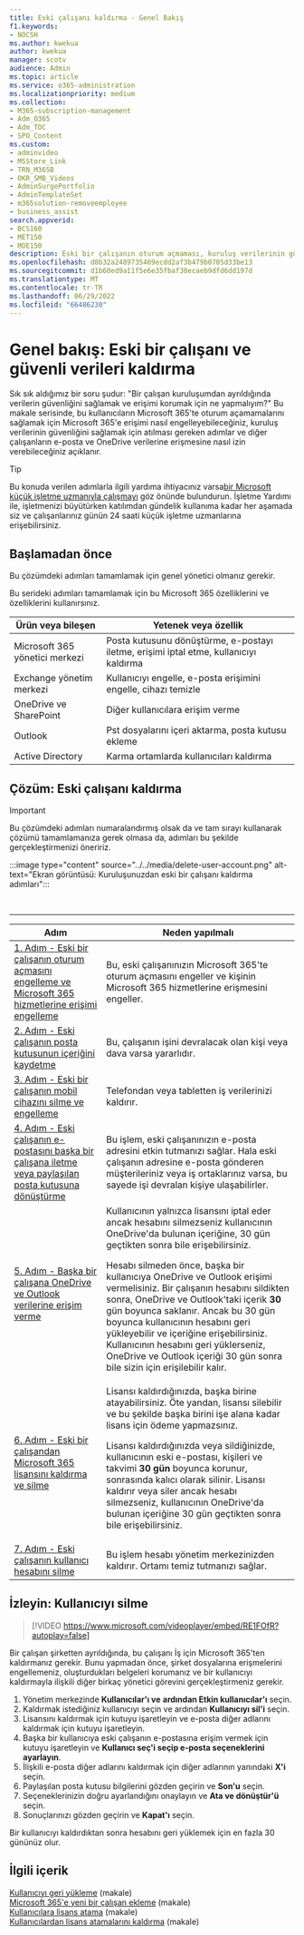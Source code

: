 ```yaml
---
title: Eski çalışanı kaldırma - Genel Bakış
f1.keywords:
- NOCSH
ms.author: kwekua
author: kwekua
manager: scotv
audience: Admin
ms.topic: article
ms.service: o365-administration
ms.localizationpriority: medium
ms.collection:
- M365-subscription-management
- Adm_O365
- Adm_TOC
- SPO_Content
ms.custom:
- adminvideo
- MSStore_Link
- TRN_M365B
- OKR_SMB_Videos
- AdminSurgePortfolio
- AdminTemplateSet
- m365solution-removeemployee
- business_assist
search.appverid:
- BCS160
- MET150
- MOE150
description: Eski bir çalışanın oturum açmaması, kuruluş verilerinin güvenliğini sağlamaması ve diğer çalışanların e-posta ve OneDrive verilerine erişmesine izin vermemesi için Microsoft 365 erişimini engelleyin.
ms.openlocfilehash: d8b32a2489735469ecdd2af3b479b0705d33be13
ms.sourcegitcommit: d1b60ed9a11f5e6e35fbaf30ecaeb9dfd6dd197d
ms.translationtype: MT
ms.contentlocale: tr-TR
ms.lasthandoff: 06/29/2022
ms.locfileid: "66486230"
---
```

# <a name="overview-remove-a-former-employee-and-secure-data"></a>Genel bakış: Eski bir çalışanı ve güvenli verileri kaldırma

Sık sık aldığımız bir soru şudur: "Bir çalışan kuruluşumdan ayrıldığında verilerin güvenliğini sağlamak ve erişimi korumak için ne yapmalıyım?" Bu makale serisinde, bu kullanıcıların Microsoft 365'te oturum açamamalarını sağlamak için Microsoft 365'e erişimi nasıl engelleyebileceğiniz, kuruluş verilerinin güvenliğini sağlamak için atılması gereken adımlar ve diğer çalışanların e-posta ve OneDrive verilerine erişmesine nasıl izin verebileceğiniz açıklanır.

> [!TIP]
> Bu konuda verilen adımlarla ilgili yardıma ihtiyacınız varsa[bir Microsoft küçük işletme uzmanıyla çalışmayı](https://go.microsoft.com/fwlink/?linkid=2186871) göz önünde bulundurun. İşletme Yardımı ile, işletmenizi büyütürken katılımdan gündelik kullanıma kadar her aşamada siz ve çalışanlarınız günün 24 saati küçük işletme uzmanlarına erişebilirsiniz.

## <a name="before-you-begin"></a>Başlamadan önce

Bu çözümdeki adımları tamamlamak için genel yönetici olmanız gerekir.

Bu serideki adımları tamamlamak için bu Microsoft 365 özelliklerini ve özelliklerini kullanırsınız.

|Ürün veya bileşen|Yetenek veya özellik|
|---|---|
|Microsoft 365 yönetici merkezi|Posta kutusunu dönüştürme, e-postayı iletme, erişimi iptal etme, kullanıcıyı kaldırma |
|Exchange yönetim merkezi|Kullanıcıyı engelle, e-posta erişimini engelle, cihazı temizle |
|OneDrive ve SharePoint |Diğer kullanıcılara erişim verme |
|Outlook|Pst dosyalarını içeri aktarma, posta kutusu ekleme |
|Active Directory|Karma ortamlarda kullanıcıları kaldırma |


## <a name="solution-remove-a-former-employee"></a>Çözüm: Eski çalışanı kaldırma

> [!IMPORTANT]
> Bu çözümdeki adımları numaralandırmış olsak da ve tam sırayı kullanarak çözümü tamamlamanıza gerek olmasa da, adımları bu şekilde gerçekleştirmenizi öneririz.

:::image type="content" source="../../media/delete-user-account.png" alt-text="Ekran görüntüsü: Kuruluşunuzdan eski bir çalışanı kaldırma adımları":::

<br>

****

|Adım|Neden yapılmalı|
|---|---|
|[1. Adım - Eski bir çalışanın oturum açmasını engelleme ve Microsoft 365 hizmetlerine erişimi engelleme](remove-former-employee-step-1.md)|Bu, eski çalışanınızın Microsoft 365'te oturum açmasını engeller ve kişinin Microsoft 365 hizmetlerine erişmesini engeller.|
|[2. Adım - Eski çalışanın posta kutusunun içeriğini kaydetme](remove-former-employee-step-2.md)|Bu, çalışanın işini devralacak olan kişi veya dava varsa yararlıdır.|
|[3. Adım - Eski bir çalışanın mobil cihazını silme ve engelleme](remove-former-employee-step-3.md)|Telefondan veya tabletten iş verilerinizi kaldırır.|
|[4. Adım - Eski çalışanın e-postasını başka bir çalışana iletme veya paylaşılan posta kutusuna dönüştürme](remove-former-employee-step-4.md)|Bu işlem, eski çalışanınızın e-posta adresini etkin tutmanızı sağlar. Hala eski çalışanın adresine e-posta gönderen müşterileriniz veya iş ortaklarınız varsa, bu sayede işi devralan kişiye ulaşabilirler.|
|[5. Adım - Başka bir çalışana OneDrive ve Outlook verilerine erişim verme](remove-former-employee-step-5.md)|Kullanıcının yalnızca lisansını iptal eder ancak hesabını silmezseniz kullanıcının OneDrive'da bulunan içeriğine, 30 gün geçtikten sonra bile erişebilirsiniz. <p> Hesabı silmeden önce, başka bir kullanıcıya OneDrive ve Outlook erişimi vermelisiniz. Bir çalışanın hesabını sildikten sonra, OneDrive ve Outlook'taki içerik **30** gün boyunca saklanır. Ancak bu 30 gün boyunca kullanıcının hesabını geri yükleyebilir ve içeriğine erişebilirsiniz. Kullanıcının hesabını geri yüklerseniz, OneDrive ve Outlook içeriği 30 gün sonra bile sizin için erişilebilir kalır.| 
|[6. Adım - Eski bir çalışandan Microsoft 365 lisansını kaldırma ve silme](remove-former-employee-step-6.md)|Lisansı kaldırdığınızda, başka birine atayabilirsiniz. Öte yandan, lisansı silebilir ve bu şekilde başka birini işe alana kadar lisans için ödeme yapmazsınız.  <p> Lisansı kaldırdığınızda veya sildiğinizde, kullanıcının eski e-postası, kişileri ve takvimi **30 gün** boyunca korunur, sonrasında kalıcı olarak silinir. Lisansı kaldırır veya siler ancak hesabı silmezseniz, kullanıcının OneDrive'da bulunan içeriğine 30 gün geçtikten sonra bile erişebilirsiniz.  |
|[7. Adım - Eski çalışanın kullanıcı hesabını silme](remove-former-employee-step-7.md)|Bu işlem hesabı yönetim merkezinizden kaldırır. Ortamı temiz tutmanızı sağlar.|

 ## <a name="watch-delete-a-user"></a>İzleyin: Kullanıcıyı silme

> [!VIDEO https://www.microsoft.com/videoplayer/embed/RE1FOfR?autoplay=false]

Bir çalışan şirketten ayrıldığında, bu çalışanı İş için Microsoft 365'ten kaldırmanız gerekir. Bunu yapmadan önce, şirket dosyalarına erişmelerini engellemeniz, oluşturdukları belgeleri korumanız ve bir kullanıcıyı kaldırmayla ilişkili diğer birkaç yönetici görevini gerçekleştirmeniz gerekir.

1. Yönetim merkezinde **Kullanıcılar'ı ve** **ardından Etkin kullanıcılar'ı** seçin.
1. Kaldırmak istediğiniz kullanıcıyı seçin ve ardından **Kullanıcıyı sil'i** seçin.
1. Lisansını kaldırmak için kutuyu işaretleyin ve e-posta diğer adlarını kaldırmak için kutuyu işaretleyin.
1. Başka bir kullanıcıya eski çalışanın e-postasına erişim vermek için kutuyu işaretleyin ve **Kullanıcı seç'i seçip e-posta seçeneklerini ayarlayın**.
1. İlişkili e-posta diğer adlarını kaldırmak için diğer adlarının yanındaki **X'i** seçin.
1. Paylaşılan posta kutusu bilgilerini gözden geçirin ve **Son'u** seçin.
1. Seçeneklerinizin doğru ayarlandığını onaylayın ve **Ata ve dönüştür'ü** seçin.
1. Sonuçlarınızı gözden geçirin ve **Kapat'ı** seçin.

Bir kullanıcıyı kaldırdıktan sonra hesabını geri yüklemek için en fazla 30 gününüz olur.
## <a name="related-content"></a>İlgili içerik

[Kullanıcıyı geri yükleme](restore-user.md) (makale)\
[Microsoft 365'e yeni bir çalışan ekleme](add-new-employee.md) (makale)\
[Kullanıcılara lisans atama](../manage/assign-licenses-to-users.md) (makale)\
[Kullanıcılardan lisans atamalarını kaldırma](../manage/remove-licenses-from-users.md) (makale)
